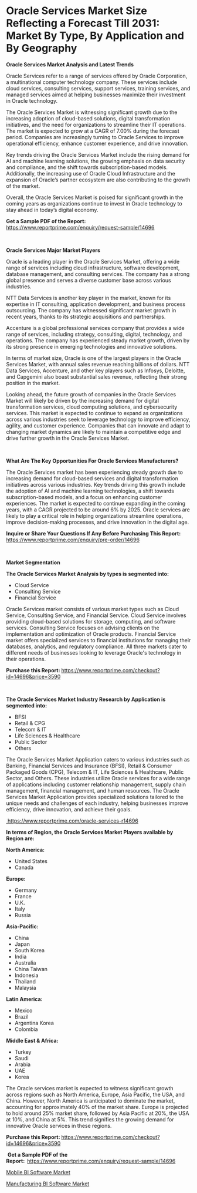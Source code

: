 <p><h1>Oracle Services Market Size Reflecting a Forecast Till 2031: Market By Type, By Application and By Geography</h1></p><p><strong>Oracle Services Market Analysis and Latest Trends</strong></p>
<p><p>Oracle Services refer to a range of services offered by Oracle Corporation, a multinational computer technology company. These services include cloud services, consulting services, support services, training services, and managed services aimed at helping businesses maximize their investment in Oracle technology.</p><p>The Oracle Services Market is witnessing significant growth due to the increasing adoption of cloud-based solutions, digital transformation initiatives, and the need for organizations to streamline their IT operations. The market is expected to grow at a CAGR of 7.00% during the forecast period. Companies are increasingly turning to Oracle Services to improve operational efficiency, enhance customer experience, and drive innovation.</p><p>Key trends driving the Oracle Services Market include the rising demand for AI and machine learning solutions, the growing emphasis on data security and compliance, and the shift towards subscription-based models. Additionally, the increasing use of Oracle Cloud Infrastructure and the expansion of Oracle’s partner ecosystem are also contributing to the growth of the market.</p><p>Overall, the Oracle Services Market is poised for significant growth in the coming years as organizations continue to invest in Oracle technology to stay ahead in today’s digital economy.</p></p>
<p><strong>Get a Sample PDF of the Report:&nbsp;</strong> <a href="https://www.reportprime.com/enquiry/request-sample/14696">https://www.reportprime.com/enquiry/request-sample/14696</a></p>
<p>&nbsp;</p>
<p><strong>Oracle Services Major Market Players</strong></p>
<p><p>Oracle is a leading player in the Oracle Services Market, offering a wide range of services including cloud infrastructure, software development, database management, and consulting services. The company has a strong global presence and serves a diverse customer base across various industries.</p><p>NTT Data Services is another key player in the market, known for its expertise in IT consulting, application development, and business process outsourcing. The company has witnessed significant market growth in recent years, thanks to its strategic acquisitions and partnerships.</p><p>Accenture is a global professional services company that provides a wide range of services, including strategy, consulting, digital, technology, and operations. The company has experienced steady market growth, driven by its strong presence in emerging technologies and innovative solutions.</p><p>In terms of market size, Oracle is one of the largest players in the Oracle Services Market, with annual sales revenue reaching billions of dollars. NTT Data Services, Accenture, and other key players such as Infosys, Deloitte, and Capgemini also boast substantial sales revenue, reflecting their strong position in the market.</p><p>Looking ahead, the future growth of companies in the Oracle Services Market will likely be driven by the increasing demand for digital transformation services, cloud computing solutions, and cybersecurity services. This market is expected to continue to expand as organizations across various industries seek to leverage technology to improve efficiency, agility, and customer experience. Companies that can innovate and adapt to changing market dynamics are likely to maintain a competitive edge and drive further growth in the Oracle Services Market.</p></p>
<p>&nbsp;</p>
<p><strong>What Are The Key Opportunities For Oracle Services Manufacturers?</strong></p>
<p><p>The Oracle Services market has been experiencing steady growth due to increasing demand for cloud-based services and digital transformation initiatives across various industries. Key trends driving this growth include the adoption of AI and machine learning technologies, a shift towards subscription-based models, and a focus on enhancing customer experiences. The market is expected to continue expanding in the coming years, with a CAGR projected to be around 6% by 2025. Oracle services are likely to play a critical role in helping organizations streamline operations, improve decision-making processes, and drive innovation in the digital age.</p></p>
<p><strong>Inquire or Share Your Questions If Any Before Purchasing This Report:</strong> <a href="https://www.reportprime.com/enquiry/pre-order/14696">https://www.reportprime.com/enquiry/pre-order/14696</a></p>
<p>&nbsp;</p>
<p><strong>Market Segmentation</strong></p>
<p><strong>The Oracle Services Market Analysis by types is segmented into:</strong></p>
<p><ul><li>Cloud Service</li><li>Consulting Service</li><li>Financial Service</li></ul></p>
<p><p>Oracle Services market consists of various market types such as Cloud Service, Consulting Service, and Financial Service. Cloud Service involves providing cloud-based solutions for storage, computing, and software services. Consulting Service focuses on advising clients on the implementation and optimization of Oracle products. Financial Service market offers specialized services to financial institutions for managing their databases, analytics, and regulatory compliance. All three markets cater to different needs of businesses looking to leverage Oracle's technology in their operations.</p></p>
<p><strong>Purchase this Report:&nbsp;</strong><a href="https://www.reportprime.com/checkout?id=14696&price=3590">https://www.reportprime.com/checkout?id=14696&price=3590</a></p>
<p>&nbsp;</p>
<p><strong>The Oracle Services Market Industry Research by Application is segmented into:</strong></p>
<p><ul><li>BFSI</li><li>Retail & CPG</li><li>Telecom & IT</li><li>Life Sciences & Healthcare</li><li>Public Sector</li><li>Others</li></ul></p>
<p><p>The Oracle Services Market Application caters to various industries such as Banking, Financial Services and Insurance (BFSI), Retail & Consumer Packaged Goods (CPG), Telecom & IT, Life Sciences & Healthcare, Public Sector, and Others. These industries utilize Oracle services for a wide range of applications including customer relationship management, supply chain management, financial management, and human resources. The Oracle Services Market Application provides specialized solutions tailored to the unique needs and challenges of each industry, helping businesses improve efficiency, drive innovation, and achieve their goals.</p></p>
<p><a href="https://www.reportprime.com/oracle-services-r14696">&nbsp;https://www.reportprime.com/oracle-services-r14696</a></p>
<p><strong>In terms of Region, the Oracle Services Market Players available by Region are:</strong></p>
<p>
    <p> <strong> North America: </strong>
        <ul>
            <li>United States</li>
            <li>Canada</li>
        </ul>
        </p> 
    <p> <strong> Europe: </strong>
        <ul>
            <li>Germany</li>
            <li>France</li>
            <li>U.K.</li>
            <li>Italy</li>
            <li>Russia</li>
        </ul>
        </p> 
    <p> <strong> Asia-Pacific: </strong>
        <ul>
            <li>China</li>
            <li>Japan</li>
            <li>South Korea</li>
            <li>India</li>
            <li>Australia</li>
            <li>China Taiwan</li>
            <li>Indonesia</li>
            <li>Thailand</li>
            <li>Malaysia</li>
        </ul>
        </p> 
    <p> <strong> Latin America: </strong>
        <ul>
            <li>Mexico</li>
            <li>Brazil</li>
            <li>Argentina Korea</li>
            <li>Colombia</li>
        </ul>
        </p> 
    <p> <strong> Middle East & Africa: </strong>
        <ul>
            <li>Turkey</li>
            <li>Saudi</li>
            <li>Arabia</li>
            <li>UAE</li>
            <li>Korea</li>
        </ul>
    </p>
    </p>
<p><p>The Oracle services market is expected to witness significant growth across regions such as North America, Europe, Asia Pacific, the USA, and China. However, North America is anticipated to dominate the market, accounting for approximately 40% of the market share. Europe is projected to hold around 25% market share, followed by Asia Pacific at 20%, the USA at 10%, and China at 5%. This trend signifies the growing demand for innovative Oracle services in these regions.</p></p>
<p><strong>Purchase this Report: </strong><a href="https://www.reportprime.com/checkout?id=14696&price=3590">https://www.reportprime.com/checkout?id=14696&price=3590</a></p>
<p>&nbsp;<strong>Get a Sample PDF of the Report:&nbsp;&nbsp;</strong><a href="https://www.reportprime.com/enquiry/request-sample/14696">https://www.reportprime.com/enquiry/request-sample/14696</a></p>
<p><strong></strong></p>
<p><p><a href="https://github.com/sofayahoo2023/Market-Research-Report-List-6/blob/main/mobile-bi-software-market.md">Mobile BI Software Market</a></p><p><a href="https://github.com/xphhkedv5/Market-Research-Report-List-1/blob/main/manufacturing-bi-software-market.md">Manufacturing BI Software Market</a></p></p>